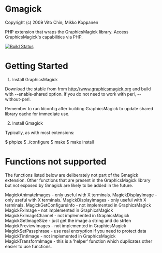 Gmagick
=======
Copyright (c) 2009 Vito Chin, Mikko Koppanen

PHP extension that wraps the GraphicsMagick library. Access GraphicsMagick's capabilities via PHP.

[![Build Status](https://travis-ci.org/vitoc/gmagick.svg?branch=master)](https://travis-ci.org/vitoc/gmagick)

Getting Started
===============

1. Install GraphicsMagick

Download the stable from from http://www.graphicsmagick.org and build with --enable-shared option. If you do not need to work with perl, --without-perl.

Remember to run ldconfig after building GraphicsMagick to update shared library cache for immediate use.

2. Install Gmagick

Typically, as with most extensions:

$ phpize
$ ./configure
$ make
$ make install


Functions not supported
=======================

The functions listed below are deliberately not part of the Gmagick extension. Other functions that are present in the GraphicsMagick library but not exposed by Gmagick are likely to be added in the future.

MagickAnimateImages - only useful with X terminals.
MagickDisplayImage - only useful with X terminals.
MagickDisplayImages - only useful with X terminals.
MagickGetConfigureInfo - not implemented in GraphicsMagick
MagickFxImage - not implemented in GraphicsMagick
MagickFxImageChannel - not implemented in GraphicsMagick
MagickGetImageSize - just get the image a string and do strlen
MagickPreviewImages - not implemented in GraphicsMagick
MagickSetPassphrase - use real encryption if you need to protect data
MagickTintImage - not implemented in GraphicsMagick
MagickTransformImage - this is a 'helper' function which duplicates other easier to use functions.
